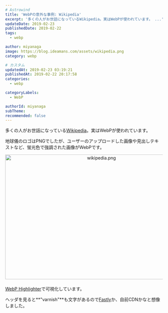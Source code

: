 ```yaml
---
# Astrowind
title: 'WebPの意外な事例: Wikipedia'
excerpt: '多くの人がお世話になっているWikipedia。実はWebPが使われています。 ...'
updateDate: 2019-02-23
publishedDate: 2019-02-22
tags: 
  - webp

author: miyanaga
image: https://blog.ideamans.com/assets/wikipedia.png
category: webp

# カスタム
updatedAt: 2019-02-23 03:19:21
publishedAt: 2019-02-22 20:17:58
categories: 
  - webp

categoryLabels: 
  - WebP

authorId: miyanaga
subTheme: 
recommended: false
---
```


多くの人がお世話になっている[Wikipedia](https://ja.wikipedia.org/wiki/%E3%83%A1%E3%82%A4%E3%83%B3%E3%83%9A%E3%83%BC%E3%82%B8)。実はWebPが使われています。

地球儀のロゴはPNGでしたが、ユーザーのアップロードした画像や見出しテキストなど、蛍光色で強調された画像がWebPです。

<a href="https://blog.ideamans.com/assets/wikipedia.png"><img alt="wikipedia.png" src="https://blog.ideamans.com/assets_c/2019/02/wikipedia-thumb-600xauto-927.png" width="600" height="399" class="mt-image-center" style="text-align: center; display: block; margin: 0 auto 20px;" /></a>

[WebP Highlighter](https://chrome.google.com/webstore/detail/webp-highlighter/aonapkfkfneahhaonjjpmcabpnbdmojl/related)で可視化しています。

ヘッダを見ると**"varnish"**も文字があるので[Fastly](https://www.fastly.com/)か、自前CDNかなと想像しました。


